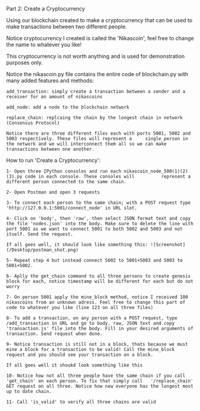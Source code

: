 Part 2: Create a Cryptocurrency

Using our blockchain created to make a cryptocurrency that can be used to make transactions between two different people.

Notice cryptocurrency I created is called the 'Nikascoin', feel free to change the name to whatever you like!

This cryptocurrency is not worth anything and is used for demonstration purposes only.

Notice the nikascoin.py file contains the entire code of blockchain.py with many added features and methods:


    add_transaction: simply create a transaction between a sender and a receiver for an amount of nikascoins

    add_node: add a node to the blockchain network

    replace_chain: replcaing the chain by the longest chain in network (Consensus Protocol)

    Notice there are three different files each with ports 5001, 5002 and 5003 respectively. These files will represent a     single person in the network and we will interconnect them all so we can make transactions between one another.


How to run 'Create a Cryptocurrency':


    1- Open three IPython consoles and run each nikascoin_node_500(1)(2)(3).py code in each console. These consoles will          represent a different person connected to the same chain.
  
    2- Open Postman and open 3 requests
  
    3- To connect each person to the same chain; with a POST request type 'http://127.0.0.1:5001/connect_node' in URL slot.
  
    4- Click on 'body', then 'raw', then select JSON format text and copy the file 'nodes.json' into the body. Make sure to delete the line with port 5001 as we want to connect 5001 to both 5002 and 5003 and not itself. Send the request.
  
    If all goes well, it should look like something this: ![Screenshot](/Desktop/postman_shot.png)
  
    5- Repeat step 4 but instead connect 5002 to 5001+5003 and 5003 to 5001+5002.
  
    6- Aplly the get_chain command to all three persons to create genesis block for each, notice timestamp will be different for each but do not worry
  
    7- On person 5001 apply the mine_block method, notice I received 100 nikascoins from an unknown adress. Feel free to change this part of code to whatever you like (line 123 on all three files)
  
    8- To add a transaction, on any person with a POST request, type /add_transaction in URL and go to body, raw, JSON text and copy 'transaction.js' file into the body. Fill in your desired arguments of transaction. Send request when done.
  
    9- Notice transaction is still not in a block, thats because we must mine a block for a transaction to be valid! Call the mine_block request and you should see your transaction on a block.
  
    If all goes well it shoukd look something like this
  
    10- Notice how not all three people have the same chain if you call 'get_chain' on each person. To fix that simply call   '/replace_chain' GET request on all three. Notice how now everyone has the longest most up to date chain.
 
    11- Call 'is_valid' to verify all three chains are valid
  
